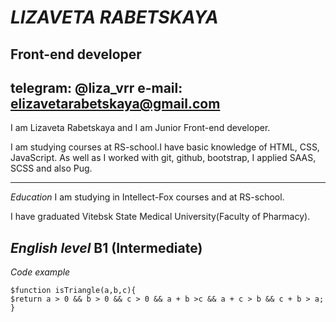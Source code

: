 # **_LIZAVETA RABETSKAYA_**

## **Front-end developer**

telegram: @liza_vrr
e-mail: elizavetarabetskaya@gmail.com
-----------------------------------------------------------------------------------
I am Lizaveta Rabetskaya and I am Junior Front-end developer.

I am studying courses at RS-school.I have basic knowledge of HTML, CSS, JavaScript.
As well as I worked with git, github, bootstrap, I applied SAAS, SCSS and also Pug.

------------------------------------------------------------------------------------

*Education*
I am studying in Intellect-Fox courses and at RS-school.

I have graduated Vitebsk State Medical University(Faculty of Pharmacy).

*English level*
B1 (Intermediate)
------------------------------------------------------------------------------------

*Code example*
```
$function isTriangle(a,b,c){
$return a > 0 && b > 0 && c > 0 && a + b >c && a + c > b && c + b > a;
}
```